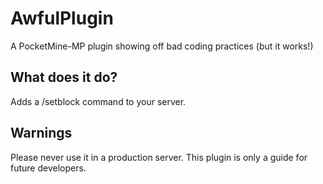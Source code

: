 # AwfulPlugin
A PocketMine-MP plugin showing off bad coding practices (but it works!)

## What does it do?
Adds a /setblock command to your server.

## Warnings
Please never use it in a production server. This plugin is only a guide for future developers.
